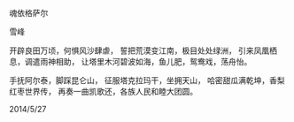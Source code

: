 魂依格萨尔

雪峰


开辟良田万顷，何惧风沙肆虐，
誓把荒漠变江南，极目处处绿洲，
引来凤凰栖息，调遣雨神相助，
让塔里木河碧波如海，鱼儿肥，鸳鸯戏，荡舟怡。

手抚阿尔泰，脚踩昆仑山，
征服塔克拉玛干，坐拥天山，
哈密甜瓜满乾坤，香梨红枣世界传，
再奏一曲凯歌还，各族人民和睦大团圆。

2014/5/27



